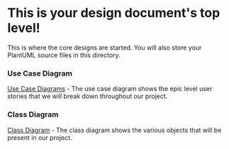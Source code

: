 # This is your design document's top level!

This is where the core designs are started.
You will also store your PlantUML source files in this directory.

### Use Case Diagram

[Use Case Diagrams](USECASES.md) - The use case diagram shows the epic level user stories that we will break down throughout our project.

### Class Diagram

[Class Diagram](CLASSES.md) - The class diagram shows the various objects that will be present in our project. 
